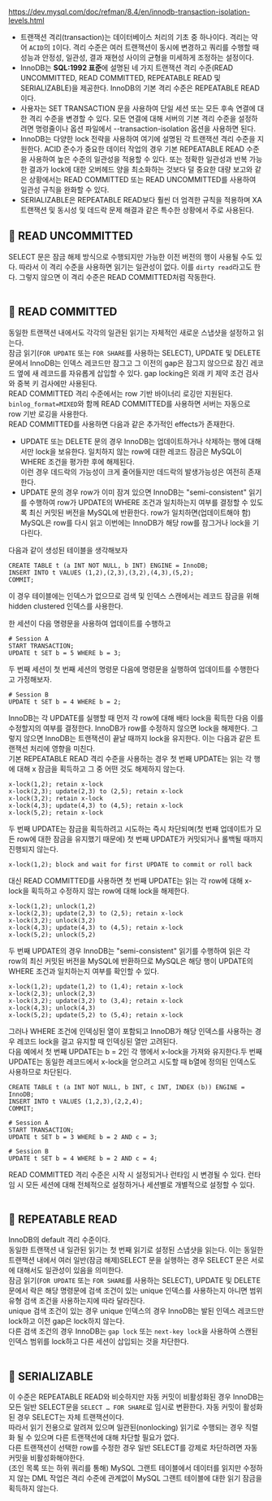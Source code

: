 https://dev.mysql.com/doc/refman/8.4/en/innodb-transaction-isolation-levels.html   
   
* 트랜잭션 격리(transaction)는 데이터베이스 처리의 기초 중 하나이다. 격리는 약어 `ACID`의 `I`이다. 격리 수준은 여러 트랜잭션이 동시에 변경하고 쿼리를 수행할 때 성능과 안정성, 일관성, 결과 재현성 사이의 균형을 미세하게 조정하는 설정이다.   
* InnoDB는 **SQL:1992 표준**에 설명된 네 가지 트랜잭션 격리 수준(READ UNCOMMITTED, READ COMMITTED, REPEATABLE READ 및 SERIALIZABLE)을 제공한다. InnoDB의 기본 격리 수준은 REPEATABLE READ이다.   
* 사용자는 SET TRANSACTION 문을 사용하여 단일 세션 또는 모든 후속 연결에 대한 격리 수준을 변경할 수 있다. 모든 연결에 대해 서버의 기본 격리 수준을 설정하려면 명령줄이나 옵션 파일에서 --transaction-isolation 옵션을 사용하면 된다.   
* InnoDB는 다양한 lock 전략을 사용하여 여기에 설명된 각 트랜잭션 격리 수준을 지원한다. ACID 준수가 중요한 데이터 작업의 경우 기본 REPEATABLE READ 수준을 사용하여 높은 수준의 일관성을 적용할 수 있다. 또는 정확한 일관성과 반복 가능한 결과가 lock에 대한 오버헤드 양을 최소화하는 것보다 덜 중요한 대량 보고와 같은 상황에서는 READ COMMITTED 또는 READ UNCOMMITTED를 사용하여 일관성 규칙을 완화할 수 있다.   
* SERIALIZABLE은 REPEATABLE READ보다 훨씬 더 엄격한 규칙을 적용하며 XA 트랜잭션 및 동시성 및 데드락 문제 해결과 같은 특수한 상황에서 주로 사용된다.   

## 🔷 READ UNCOMMITTED
SELECT 문은 잠금 해제 방식으로 수행되지만 가능한 이전 버전의 행이 사용될 수도 있다.
따라서 이 격리 수준을 사용하면 읽기는 일관성이 없다. 이를 `dirty read`라고도 한다. 그렇지 않으면 이 격리 수준은 READ COMMITTED처럼 작동한다.   
</br>

## 🔷 READ COMMITTED
동일한 트랜잭션 내에서도 각각의 일관된 읽기는 자체적인 새로운 스냅샷을 설정하고 읽는다.   
잠금 읽기(`FOR UPDATE` 또는 `FOR SHARE`를 사용하는 SELECT), UPDATE 및 DELETE 문에서 InnoDB는 인덱스 레코드만 잠그고 그 이전의 gap은 잠그지 않으므로 잠긴 레코드 옆에 새 레코드를 자유롭게 삽입할 수 있다. gap locking은 외래 키 제약 조건 검사와 중복 키 검사에만 사용된다.   
READ COMMITTED 격리 수준에서는 row 기반 바이너리 로깅만 지원된다. `binlog_format=MIXED`와 함께 READ COMMITTED를 사용하면 서버는 자동으로 row 기반 로깅을 사용한다.   
READ COMMITTED를 사용하면 다음과 같은 추가적인 effects가 존재한다.   
* UPDATE 또는 DELETE 문의 경우 InnoDB는 업데이트하거나 삭제하는 행에 대해서만 lock을 보유한다. 일치하지 않는 row에 대한 레코드 잠금은 MySQL이 WHERE 조건을 평가한 후에 해제된다.   
  이런 경우 데드락의 가능성이 크게 줄어들지만 데드락의 발생가능성은 여전히 존재한다.   
* UPDATE 문의 경우 row가 이미 잠겨 있으면 InnoDB는 "semi-consistent" 읽기를 수행하여 row가 UPDATE의 WHERE 조건과 일치하는지 여부를 결정할 수 있도록 최신 커밋된 버전을 MySQL에 반환한다. row가 일치하면(업데이트해야 함) MySQL은 row를 다시 읽고 이번에는 InnoDB가 해당 row를 잠그거나 lock을 기다린다.   

다음과 같이 생성된 테이블을 생각해보자 
```MySQL
CREATE TABLE t (a INT NOT NULL, b INT) ENGINE = InnoDB;
INSERT INTO t VALUES (1,2),(2,3),(3,2),(4,3),(5,2);
COMMIT;
```
이 경우 테이블에는 인덱스가 없으므로 검색 및 인덱스 스캔에서는 레코드 잠금을 위해 hidden clustered 인덱스를 사용한다.

한 세션이 다음 명령문을 사용하여 업데이트를 수행하고
```MySQL
# Session A
START TRANSACTION;
UPDATE t SET b = 5 WHERE b = 3;
```
두 번째 세션이 첫 번째 세션의 명령문 다음에 명령문을 실행하여 업데이트를 수행한다고 가정해보자.
```MySQL
# Session B
UPDATE t SET b = 4 WHERE b = 2;
```
InnoDB는 각 UPDATE를 실행할 때 먼저 각 row에 대해 배타 lock을 획득한 다음 이를 수정할지의 여부를 결정한다. InnoDB가 row를 수정하지 않으면 lock을 해제한다. 그렇지 않으면 InnoDB는 트랜잭션이 끝날 때까지 lock을 유지한다. 이는 다음과 같은 트랜잭션 처리에 영향을 미친다.   
기본 REPEATABLE READ 격리 수준을 사용하는 경우 첫 번째 UPDATE는 읽는 각 행에 대해 x 잠금을 획득하고 그 중 어떤 것도 해제하지 않는다.
```MySQL
x-lock(1,2); retain x-lock
x-lock(2,3); update(2,3) to (2,5); retain x-lock
x-lock(3,2); retain x-lock
x-lock(4,3); update(4,3) to (4,5); retain x-lock
x-lock(5,2); retain x-lock
```
두 번째 UPDATE는 잠금을 획득하려고 시도하는 즉시 차단되며(첫 번째 업데이트가 모든 row에 대한 잠금을 유지했기 때문에) 첫 번째 UPDATE가 커밋되거나 롤백될 때까지 진행되지 않는다.
```MySQL
x-lock(1,2); block and wait for first UPDATE to commit or roll back
```
대신 READ COMMITTED를 사용하면 첫 번째 UPDATE는 읽는 각 row에 대해 x-lock을 획득하고 수정하지 않는 row에 대해 lock을 해제한다.
```MySQL
x-lock(1,2); unlock(1,2)
x-lock(2,3); update(2,3) to (2,5); retain x-lock
x-lock(3,2); unlock(3,2)
x-lock(4,3); update(4,3) to (4,5); retain x-lock
x-lock(5,2); unlock(5,2)
```
두 번째 UPDATE의 경우 InnoDB는 "semi-consistent" 읽기를 수행하여 읽은 각 row의 최신 커밋된 버전을 MySQL에 반환하므로 MySQL은 해당 행이 UPDATE의 WHERE 조건과 일치하는지 여부를 확인할 수 있다.
```MySQL
x-lock(1,2); update(1,2) to (1,4); retain x-lock
x-lock(2,3); unlock(2,3)
x-lock(3,2); update(3,2) to (3,4); retain x-lock
x-lock(4,3); unlock(4,3)
x-lock(5,2); update(5,2) to (5,4); retain x-lock
```
그러나 WHERE 조건에 인덱싱된 열이 포함되고 InnoDB가 해당 인덱스를 사용하는 경우 레코드 lock을 걸고 유지할 때 인덱싱된 열만 고려된다.   
다음 예에서 첫 번째 UPDATE는 b = 2인 각 행에서 x-lock을 가져와 유지한다.두 번째 UPDATE는 동일한 레코드에서 x-lock을 얻으려고 시도할 때 b열에 정의된 인덱스도 사용하므로 차단된다.
```MySQL
CREATE TABLE t (a INT NOT NULL, b INT, c INT, INDEX (b)) ENGINE = InnoDB;
INSERT INTO t VALUES (1,2,3),(2,2,4);
COMMIT;

# Session A
START TRANSACTION;
UPDATE t SET b = 3 WHERE b = 2 AND c = 3;

# Session B
UPDATE t SET b = 4 WHERE b = 2 AND c = 4;
```
READ COMMITTED 격리 수준은 시작 시 설정되거나 런타임 시 변경될 수 있다. 런타임 시 모든 세션에 대해 전체적으로 설정하거나 세션별로 개별적으로 설정할 수 있다.   
</br>

## 🔷 REPEATABLE READ
InnoDB의 default 격리 수준이다.   
동일한 트랜잭션 내 일관된 읽기는 첫 번째 읽기로 설정된 스냅샷을 읽는다. 이는 동일한 트랜잭션 내에서 여러 일반(잠금 해제)SELECT 문을 실행하는 경우 SELECT 문은 서로에 대해서도 일관성이 있음을 의미한다.   
잠금 읽기(`FOR UPDATE` 또는 `FOR SHARE`를 사용하는 SELECT), UPDATE 및 DELETE 문에서 락은 해당 명령문에 검색 조건이 있는 unique 인덱스를 사용하는지 아니면 범위 유형 검색 조건을 사용하는지에 따라 달라진다.   
unique 검색 조건이 있는 경우 unique 인덱스의 경우 InnoDB는 발된 인덱스 레코드만 lock하고 이전 gap은 lock하지 않는다.   
다른 검색 조건의 경우 InnoDB는 `gap lock` 또는 `next-key lock`을 사용하여 스캔된 인덱스 범위를 lock하고 다른 세션이 삽입되는 것을 차단한다.   
</br>

## 🔷 SERIALIZABLE
이 수준은 REPEATABLE READ와 비슷하지만 자동 커밋이 비활성화된 경우 InnoDB는 모든 일반 SELECT문을 `SELECT … FOR SHARE`로 임시로 변환한다. 자동 커밋이 활성화된 경우 SELECT는 자체 트랜잭션이다.    
따라서 읽기 전용으로 알려져 있으며 일관된(nonlocking) 읽기로 수행되는 경우 직렬화 될 수 있으며 다른 트랜잭션에 대해 차단할 필요가 없다.   
다른 트랜잭션이 선택한 row를 수정한 경우 일반 SELECT를 강제로 차단하려면 자동 커밋을 비활성화해야한다.   
(조인 목록 또는 하위 쿼리를 통해) MySQL 그랜트 테이블에서 데이터를 읽지만 수정하지 않는 DML 작업은 격리 수준에 관계없이 MySQL 그랜트 테이블에 대한 읽기 잠금을 획득하지 않는다.
